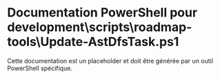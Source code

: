 # Documentation PowerShell pour development\scripts\roadmap-tools\Update-AstDfsTask.ps1

Cette documentation est un placeholder et doit être générée par un outil PowerShell spécifique.
